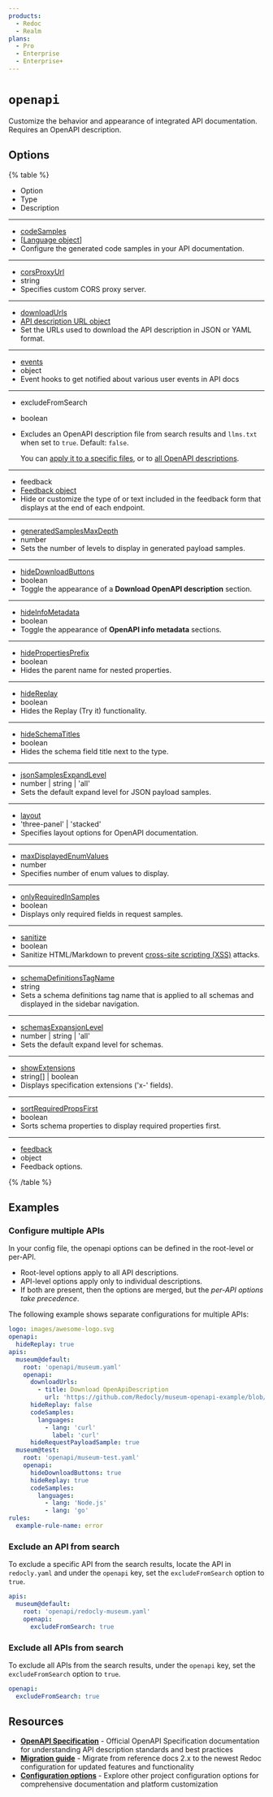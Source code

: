 ```yaml
---
products:
  - Redoc
  - Realm
plans:
  - Pro
  - Enterprise
  - Enterprise+
---
```

# `openapi`

Customize the behavior and appearance of integrated API documentation. Requires an OpenAPI description.

## Options

{% table %}

- Option
- Type
- Description

---

- [codeSamples](./code-samples.md)
- [[Language object](./code-samples.md#language-object)]
- Configure the generated code samples in your API documentation.

---

- [corsProxyUrl](./cors-proxy-url.md)
- string
- Specifies custom CORS proxy server.

---

- [downloadUrls](./download-urls.md)
- [API description URL object](./download-urls.md#api-description-url-object)
- Set the URLs used to download the API description in JSON or YAML format.

---

- [events](./events.md)
- object
- Event hooks to get notified about various user events in API docs

---

- excludeFromSearch
- boolean
- Excludes an OpenAPI description file from search results and `llms.txt` when set to `true`.
  Default: `false`.

  You can [apply it to a specific files](#exclude-an-api-from-search), or to [all OpenAPI descriptions](#exclude-all-apis-from-search).

---

- feedback
- [Feedback object](../feedback.md#options)
- Hide or customize the type of or text included in the feedback form that displays at the end of each endpoint.

---

- [generatedSamplesMaxDepth](./generated-samples-max-depth.md)
- number
- Sets the number of levels to display in generated payload samples.

---

- [hideDownloadButtons](./hide-download-buttons.md)
- boolean
- Toggle the appearance of a **Download OpenAPI description** section.

---

- [hideInfoMetadata](./hide-info-metadata.md)
- boolean
- Toggle the appearance of **OpenAPI info metadata** sections.

---

- [hidePropertiesPrefix](./hide-properties-prefix.md)
- boolean
- Hides the parent name for nested properties.

---

- [hideReplay](./hide-replay.md)
- boolean
- Hides the Replay (Try it) functionality.

---

- [hideSchemaTitles](./hide-schema-titles.md)
- boolean
- Hides the schema field title next to the type.

---

- [jsonSamplesExpandLevel](./json-samples-expand-level.md)
- number | string | 'all'
- Sets the default expand level for JSON payload samples.

---

- [layout](./layout.md)
- 'three-panel' | 'stacked'
- Specifies layout options for OpenAPI documentation.

---

- [maxDisplayedEnumValues](./max-displayed-enum-values.md)
- number
- Specifies number of enum values to display.

---

- [onlyRequiredInSamples](./only-required-in-samples.md)
- boolean
- Displays only required fields in request samples.

---

- [sanitize](./sanitize.md)
- boolean
- Sanitize HTML/Markdown to prevent [cross-site scripting (XSS)](https://owasp.org/www-community/attacks/xss/) attacks.

---

- [schemaDefinitionsTagName](./schema-definitions-tag-name.md)
- string
- Sets a schema definitions tag name that is applied to all schemas and displayed in the sidebar navigation.

---

- [schemasExpansionLevel](./schemas-expansion-level.md)
- number | string | 'all'
- Sets the default expand level for schemas.

---

- [showExtensions](./show-extensions.md)
- string[] | boolean
- Displays specification extensions ('x-' fields).

---

- [sortRequiredPropsFirst](./sort-required-props-first.md)
- boolean
- Sorts schema properties to display required properties first.

---

- [feedback](../feedback.md#options)
- object
- Feedback options.

{% /table %}


## Examples

### Configure multiple APIs

In your config file, the openapi options can be defined in the root-level or per-API.

- Root-level options apply to all API descriptions.
- API-level options apply only to individual descriptions.
- If both are present, then the options are merged, but the _per-API options take precedence_.

The following example shows separate configurations for multiple APIs:

```yaml {% title="redocly.yaml" %}
logo: images/awesome-logo.svg
openapi:
  hideReplay: true
apis:
  museum@default:
    root: 'openapi/museum.yaml'
    openapi:
      downloadUrls:
        - title: Download OpenApiDescription
          url: 'https://github.com/Redocly/museum-openapi-example/blob/main/openapi.yaml'
      hideReplay: false
      codeSamples:
        languages:
          - lang: 'curl'
            label: 'curl'
      hideRequestPayloadSample: true
  museum@test:
    root: 'openapi/museum-test.yaml'
    openapi:
      hideDownloadButtons: true
      hideReplay: true
      codeSamples:
        languages:
          - lang: 'Node.js'
          - lang: 'go'
rules:
  example-rule-name: error
```

### Exclude an API from search

To exclude a specific API from the search results, locate the API in `redocly.yaml` and under the `openapi` key, set the `excludeFromSearch` option to `true`.

```yaml {% title="redocly.yaml" %}
apis:
  museum@default:
    root: 'openapi/redocly-museum.yaml'
    openapi:
      excludeFromSearch: true
```

### Exclude all APIs from search

To exclude all APIs from the search results, under the `openapi` key, set the `excludeFromSearch` option to `true`.

```yaml {% title="redocly.yaml" %}
openapi:
  excludeFromSearch: true
```

## Resources

- **[OpenAPI Specification](https://spec.openapis.org/oas/latest.html)** - Official OpenAPI Specification documentation for understanding API description standards and best practices
- **[Migration guide](./config-migration.md)** - Migrate from reference docs 2.x to the newest Redoc configuration for updated features and functionality
- **[Configuration options](../index.md)** - Explore other project configuration options for comprehensive documentation and platform customization
